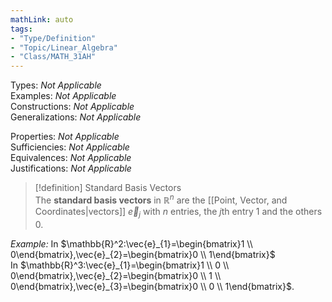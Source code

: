 ```yaml
---
mathLink: auto  
tags:  
- "Type/Definition"  
- "Topic/Linear_Algebra"  
- "Class/MATH_31AH"  
---
```

Types: <i>Not Applicable</i>  
Examples: <i>Not Applicable</i>  
Constructions: <i>Not Applicable</i>  
Generalizations: <i>Not Applicable</i>  
  
Properties: <i>Not Applicable</i>  
Sufficiencies: <i>Not Applicable</i>  
Equivalences: <i>Not Applicable</i>  
Justifications: <i>Not Applicable</i>  
  
> [!definition] Standard Basis Vectors  
> The **standard basis vectors** in $\mathbb{R}^n$ are the [[Point, Vector, and Coordinates|vectors]] $\vec{e}_{j}$ with $n$ entries, the $j$th entry 1 and the others 0.  
  
*Example:* In $\mathbb{R}^2:\vec{e}_{1}=\begin{bmatrix}1 \\ 0\end{bmatrix},\vec{e}_{2}=\begin{bmatrix}0 \\ 1\end{bmatrix}$  
In $\mathbb{R}^3:\vec{e}_{1}=\begin{bmatrix}1 \\ 0 \\ 0\end{bmatrix},\vec{e}_{2}=\begin{bmatrix}0 \\ 1 \\ 0\end{bmatrix},\vec{e}_{3}=\begin{bmatrix}0 \\ 0 \\ 1\end{bmatrix}$.  
